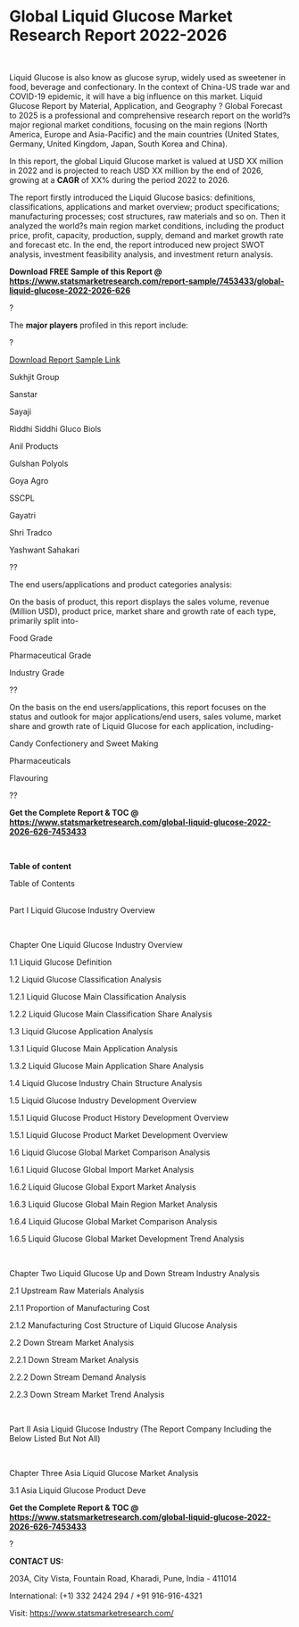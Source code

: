 <h1>Global Liquid Glucose Market Research Report 2022-2026</h1><br/><p>Liquid Glucose is also know as glucose syrup, widely used as sweetener in food, beverage and confectionary. In the context of China-US trade war and COVID-19 epidemic, it will have a big influence on this market. Liquid Glucose Report by Material, Application, and Geography ? Global Forecast to 2025 is a professional and comprehensive research report on the world?s major regional market conditions, focusing on the main regions (North America, Europe and Asia-Pacific) and the main countries (United States, Germany, United Kingdom, Japan, South Korea and China).</p>
 
 
 
 <p>In this report, the global Liquid Glucose market is valued at USD XX million in 2022 and is projected to reach USD XX million by the end of 2026, growing at a <strong>CAGR</strong> of XX% during the period 2022 to 2026.</p>
 
 
 
 <p>The report firstly introduced the Liquid Glucose basics: definitions, classifications, applications and market overview; product specifications; manufacturing processes; cost structures, raw materials and so on. Then it analyzed the world?s main region market conditions, including the product price, profit, capacity, production, supply, demand and market growth rate and forecast etc. In the end, the report introduced new project SWOT analysis, investment feasibility analysis, and investment return analysis.</p>
 
 
 
 <div><b>Download FREE Sample of this Report @ <a href="https://www.statsmarketresearch.com/download-free-sample/7453433/global-liquid-glucose-2022-2026-626">https://www.statsmarketresearch.com/report-sample/7453433/global-liquid-glucose-2022-2026-626</a></b></div>
 
 
 
 <p>? </p>
 
 
 
 <p>The <strong>major players</strong> profiled in this report include:</p>
 
 
 
 <p>? </p>
 
 
 
 <p><a href="https://www.statsmarketresearch.com/download-free-sample/7453433/global-liquid-glucose-2022-2026-626">Download Report Sample Link</a></p>
 
 
 
 <p>Sukhjit Group</p>
 
 
 
 <p>Sanstar</p>
 
 
 
 <p>Sayaji</p>
 
 
 
 <p>Riddhi Siddhi Gluco Biols</p>
 
 
 
 <p>Anil Products</p>
 
 
 
 <p>Gulshan Polyols</p>
 
 
 
 <p>Goya Agro</p>
 
 
 
 <p>SSCPL</p>
 
 
 
 <p>Gayatri</p>
 
 
 
 <p>Shri Tradco</p>
 
 
 
 <p>Yashwant Sahakari</p>
 
 
 
 <p>??</p>
 
 
 
 <p>The end users/applications and product categories analysis:</p>
 
 
 
 <p>On the basis of product, this report displays the sales volume, revenue (Million USD), product price, market share and growth rate of each type, primarily split into-</p>
 
 
 
 <p>Food Grade</p>
 
 
 
 <p>Pharmaceutical Grade</p>
 
 
 
 <p>Industry Grade</p>
 
 
 
 <p>??</p>
 
 
 
 <p>On the basis on the end users/applications, this report focuses on the status and outlook for major applications/end users, sales volume, market share and growth rate of Liquid Glucose for each application, including-</p>
 
 
 
 <p>Candy Confectionery and Sweet Making</p>
 
 
 
 <p>Pharmaceuticals</p>
 
 
 
 <p>Flavouring</p>
 
 
 
 <p>??</p>
 
 
 
 <div><b>Get the Complete Report & TOC @ <a href="https://www.statsmarketresearch.com/global-liquid-glucose-2022-2026-626-7453433">https://www.statsmarketresearch.com/global-liquid-glucose-2022-2026-626-7453433</a></b></div>
 
 
 
 <p><br />
 
 <b>Table of content</b></p>
 
 
 
 <p>Table of Contents<br />
 
 <br />
 
 Part I Liquid Glucose Industry Overview<br />
 
 <br />
 
 Chapter One Liquid Glucose Industry Overview<br />
 
 1.1 Liquid Glucose Definition<br />
 
 1.2 Liquid Glucose Classification Analysis<br />
 
 1.2.1 Liquid Glucose Main Classification Analysis<br />
 
 1.2.2 Liquid Glucose Main Classification Share Analysis<br />
 
 1.3 Liquid Glucose Application Analysis<br />
 
 1.3.1 Liquid Glucose Main Application Analysis<br />
 
 1.3.2 Liquid Glucose Main Application Share Analysis<br />
 
 1.4 Liquid Glucose Industry Chain Structure Analysis<br />
 
 1.5 Liquid Glucose Industry Development Overview<br />
 
 1.5.1 Liquid Glucose Product History Development Overview<br />
 
 1.5.1 Liquid Glucose Product Market Development Overview<br />
 
 1.6 Liquid Glucose Global Market Comparison Analysis<br />
 
 1.6.1 Liquid Glucose Global Import Market Analysis<br />
 
 1.6.2 Liquid Glucose Global Export Market Analysis<br />
 
 1.6.3 Liquid Glucose Global Main Region Market Analysis<br />
 
 1.6.4 Liquid Glucose Global Market Comparison Analysis<br />
 
 1.6.5 Liquid Glucose Global Market Development Trend Analysis<br />
 
 <br />
 
 Chapter Two Liquid Glucose Up and Down Stream Industry Analysis<br />
 
 2.1 Upstream Raw Materials Analysis<br />
 
 2.1.1 Proportion of Manufacturing Cost<br />
 
 2.1.2 Manufacturing Cost Structure of Liquid Glucose Analysis<br />
 
 2.2 Down Stream Market Analysis<br />
 
 2.2.1 Down Stream Market Analysis<br />
 
 2.2.2 Down Stream Demand Analysis<br />
 
 2.2.3 Down Stream Market Trend Analysis<br />
 
 <br />
 
 Part II Asia Liquid Glucose Industry (The Report Company Including the Below Listed But Not All)<br />
 
 <br />
 
 Chapter Three Asia Liquid Glucose Market Analysis<br />
 
 3.1 Asia Liquid Glucose Product Deve</p>
 
 
 
 <div><b>Get the Complete Report & TOC @ <a href="https://www.statsmarketresearch.com/global-liquid-glucose-2022-2026-626-7453433">https://www.statsmarketresearch.com/global-liquid-glucose-2022-2026-626-7453433</a></b></div>
 
 
 
 <p>? </p>
 
 
 
 <p><b>CONTACT US:</b><br />
 
 203A, City Vista, Fountain Road, Kharadi, Pune, India - 411014<br />
 
 International: (+1) 332 2424 294 / +91 916-916-4321<br />
 
 Visit: <a href="https://www.statsmarketresearch.com/">https://www.statsmarketresearch.com/</a></p>